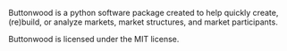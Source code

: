Buttonwood is a python software package created to help quickly create, (re)build, or analyze markets, market structures, and market participants. 

Buttonwood is licensed under the MIT license.

